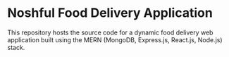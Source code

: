 # Noshful Food Delivery Application
This repository hosts the source code for a dynamic food delivery web application built using the MERN (MongoDB, Express.js, React.js, Node.js) stack.
